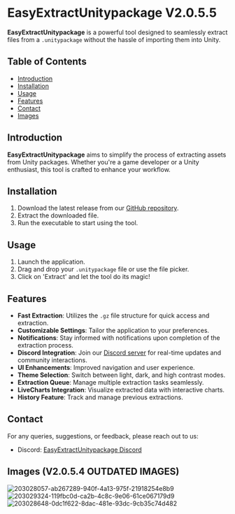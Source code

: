 # EasyExtractUnitypackage V2.0.5.5

**EasyExtractUnitypackage** is a powerful tool designed to seamlessly extract files from a `.unitypackage` without the hassle of importing them into Unity.

## Table of Contents
- [Introduction](#introduction)
- [Installation](#installation)
- [Usage](#usage)
- [Features](#features)
- [Contact](#contact)
- [Images](#images)

## Introduction
**EasyExtractUnitypackage** aims to simplify the process of extracting assets from Unity packages. Whether you're a game developer or a Unity enthusiast, this tool is crafted to enhance your workflow.

## Installation
1. Download the latest release from our [GitHub repository](https://github.com/HakuSystems/EasyExtractUnitypackage).
2. Extract the downloaded file.
3. Run the executable to start using the tool.

## Usage
1. Launch the application.
2. Drag and drop your `.unitypackage` file or use the file picker.
3. Click on 'Extract' and let the tool do its magic!

## Features
- **Fast Extraction**: Utilizes the `.gz` file structure for quick access and extraction.
- **Customizable Settings**: Tailor the application to your preferences.
- **Notifications**: Stay informed with notifications upon completion of the extraction process.
- **Discord Integration**: Join our [Discord server](https://discord.gg/Wn7XfhPCyD) for real-time updates and community interactions.
- **UI Enhancements**: Improved navigation and user experience.
- **Theme Selection**: Switch between light, dark, and high contrast modes.
- **Extraction Queue**: Manage multiple extraction tasks seamlessly.
- **LiveCharts Integration**: Visualize extracted data with interactive charts.
- **History Feature**: Track and manage previous extractions.

## Contact
For any queries, suggestions, or feedback, please reach out to us:
- Discord: [EasyExtractUnitypackage Discord](https://discord.gg/Wn7XfhPCyD)

## Images (V2.0.5.4 OUTDATED IMAGES)
![203028057-ab267289-940f-4a13-975f-21918254e8b9](https://github.com/HakuSystems/EasyExtractUnitypackage/assets/66133638/fbb9df14-f1dd-4b2a-9de6-3aa1d82d288c)
![203029324-119fbc0d-ca2b-4c8c-9e06-61ce067179d9](https://github.com/HakuSystems/EasyExtractUnitypackage/assets/66133638/b6d2ed3d-130b-41da-9fb7-8eb3c07b7ef4)
![203028648-0dc1f622-8dac-481e-93dc-9cb35c74d482](https://github.com/HakuSystems/EasyExtractUnitypackage/assets/66133638/d667fe18-e556-42b7-9b76-961c2e7e7a43)
